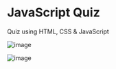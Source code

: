 # JavaScript Quiz
 Quiz using HTML, CSS & JavaScript

![image](https://github.com/Anmol-Gup/JavaScript-QUIZ/assets/66009201/2aac9612-a485-44ce-97ee-f2a3b80cd27f)

![image](https://github.com/Anmol-Gup/JavaScript-QUIZ/assets/66009201/9b2f6869-2f9b-4945-85be-876f84775832)

